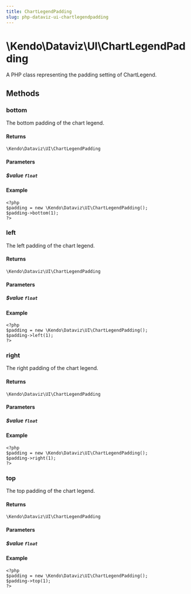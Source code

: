 ```yaml
---
title: ChartLegendPadding
slug: php-dataviz-ui-chartlegendpadding
---
```


# \Kendo\Dataviz\UI\ChartLegendPadding

A PHP class representing the padding setting of ChartLegend.


## Methods

### bottom
The bottom padding of the chart legend.

#### Returns
`\Kendo\Dataviz\UI\ChartLegendPadding`

#### Parameters

##### $value `float`



#### Example 
    <?php
    $padding = new \Kendo\Dataviz\UI\ChartLegendPadding();
    $padding->bottom(1);
    ?>

### left
The left padding of the chart legend.

#### Returns
`\Kendo\Dataviz\UI\ChartLegendPadding`

#### Parameters

##### $value `float`



#### Example 
    <?php
    $padding = new \Kendo\Dataviz\UI\ChartLegendPadding();
    $padding->left(1);
    ?>

### right
The right padding of the chart legend.

#### Returns
`\Kendo\Dataviz\UI\ChartLegendPadding`

#### Parameters

##### $value `float`



#### Example 
    <?php
    $padding = new \Kendo\Dataviz\UI\ChartLegendPadding();
    $padding->right(1);
    ?>

### top
The top padding of the chart legend.

#### Returns
`\Kendo\Dataviz\UI\ChartLegendPadding`

#### Parameters

##### $value `float`



#### Example 
    <?php
    $padding = new \Kendo\Dataviz\UI\ChartLegendPadding();
    $padding->top(1);
    ?>

